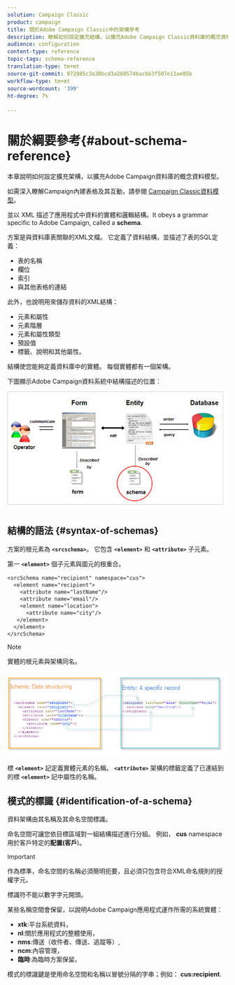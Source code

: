 ```yaml
---
solution: Campaign Classic
product: campaign
title: 關於Adobe Campaign Classic中的架構參考
description: 瞭解如何設定擴充結構，以擴充Adobe Campaign Classic資料庫的概念資料模型。
audience: configuration
content-type: reference
topic-tags: schema-reference
translation-type: tm+mt
source-git-commit: 972885c3a38bcd3a260574bacbb3f507e11ae05b
workflow-type: tm+mt
source-wordcount: '399'
ht-degree: 7%

---
```



# 關於綱要參考{#about-schema-reference}

本章說明如何設定擴充架構，以擴充Adobe Campaign資料庫的概念資料模型。

如需深入瞭解Campaign內建表格及其互動，請參閱 [Campaign Classic資料模型](https://helpx.adobe.com/tw/campaign/kb/acc-datamodel.html)。

並以 XML 描述了應用程式中資料的實體和邏輯結構。It obeys a grammar specific to Adobe Campaign, called a **schema**.

方案是與資料庫表關聯的XML文檔。 它定義了資料結構，並描述了表的SQL定義：

* 表的名稱
* 欄位
* 索引
* 與其他表格的連結

此外，也說明用來儲存資料的XML結構：

* 元素和屬性
* 元素階層
* 元素和屬性類型
* 預設值
* 標籤、說明和其他屬性。

結構使您能夠定義資料庫中的實體。 每個實體都有一個架構。

下圖顯示Adobe Campaign資料系統中結構描述的位置：

![](assets/reference_schema_intro.png)

## 結構的語法 {#syntax-of-schemas}

方案的根元素為 **`<srcschema>`**。 它包含 **`<element>`** 和 **`<attribute>`** 子元素。

第一 **`<element>`** 個子元素與圖元的根重合。

```
<srcSchema name="recipient" namespace="cus">
  <element name="recipient">  
    <attribute name="lastName"/>
    <attribute name="email"/>
    <element name="location">
      <attribute name="city"/>
   </element>
  </element>
</srcSchema>
```

>[!NOTE]
>
>實體的根元素與架構同名。

![](assets/s_ncs_configuration_schema_and_entity.png)

標 **`<element>`** 記定義實體元素的名稱。 **`<attribute>`** 架構的標籤定義了已連結到的標 **`<element>`** 記中屬性的名稱。

## 模式的標識 {#identification-of-a-schema}

資料架構由其名稱及其命名空間標識。

命名空間可讓您依目標區域對一組結構描述進行分組。 例如， **cus** namespace用於客戶特定的&#x200B;**配置(客戶**)。

>[!IMPORTANT]
>
>作為標準，命名空間的名稱必須簡明扼要，且必須只包含符合XML命名規則的授權字元。
>
>標識符不能以數字字元開頭。

某些名稱空間會保留，以說明Adobe Campaign應用程式運作所需的系統實體：

* **xtk**:平台系統資料，
* **nl**:關於應用程式的整體使用，
* **nms**:傳送（收件者、傳送、追蹤等）,
* **ncm**:內容管理，
* **臨時**:為臨時方案保留。

模式的標識鍵是使用命名空間和名稱以冒號分隔的字串；例如： **cus:recipient**.
